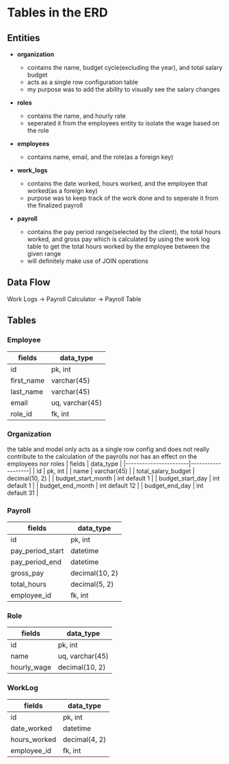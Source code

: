 # Tables in the ERD

## Entities
- **organization**
    - contains the name, budget cycle(excluding the year), and total salary budget
    - acts as a single row configuration table
    - my purpose was to add the ability to visually see the salary changes

- **roles**
    - contains the name, and hourly rate
    - seperated it from the employees entity to isolate the wage based on the role

- **employees**
    - contains name, email, and the role(as a foreign key)

- **work_logs**
    - contains the date worked, hours worked, and the employee that worked(as a foreign key)
    - purpose was to keep track of the work done and to seperate it from the finalized payroll

- **payroll**
    - contains the pay period range(selected by the client), the total hours worked, and gross
      pay which is calculated by using the work log table to get the total hours worked by the
      employee between the given range
    - will definitely make use of JOIN operations

## Data Flow
Work Logs -> Payroll Calculator -> Payroll Table

## Tables

### Employee
| fields        | data_type         |
|---------------|-------------------|
| id            | pk, int           |
| first_name    | varchar(45)       |
| last_name     | varchar(45)       |
| email         | uq, varchar(45)   |
| role_id       | fk, int           |

### Organization
the table and model only acts as a single row config and does not really contribute to the
calculation of the payrolls nor has an effect on the employees nor roles
| fields                | data_type         |
|-----------------------|-------------------|
| id                    | pk, int           |
| name                  | varchar(45)       |
| total_salary_budget   | decimal(10, 2)    |
| budget_start_month    | int default 1     |
| budget_start_day      | int default 1     |
| budget_end_month      | int default 12    |
| budget_end_day        | int default 31    |

### Payroll
| fields            | data_type         |
|-------------------|-------------------|
| id                | pk, int           |
| pay_period_start  | datetime          |
| pay_period_end    | datetime          |
| gross_pay         | decimal(10, 2)    |
| total_hours       | decimal(5, 2)     |
| employee_id       | fk, int           |

### Role
| fields        | data_type         |
|---------------|-------------------|
| id            | pk, int           |
| name          | uq, varchar(45)   |
| hourly_wage   | decimal(10, 2)    |

### WorkLog
| fields        | data_type     |
|---------------|---------------|
| id            | pk, int       |
| date_worked   | datetime      |
| hours_worked  | decimal(4, 2) |
| employee_id   | fk, int       |